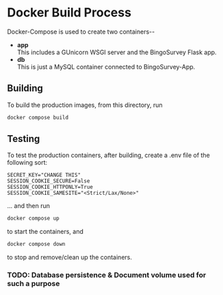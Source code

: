 # Docker Build Process

Docker-Compose is used to create two containers--

- **app**  
    This includes a GUnicorn WSGI server and the BingoSurvey Flask app.
- **db**  
    This is just a MySQL container connected to BingoSurvey-App.

## Building

To build the production images, from this directory, run
``` bash
docker compose build
```

## Testing

To test the production containers, after building, create a .env file of the following sort:
``` env
SECRET_KEY="CHANGE THIS"
SESSION_COOKIE_SECURE=False
SESSION_COOKIE_HTTPONLY=True
SESSION_COOKIE_SAMESITE="<Strict/Lax/None>"
```

... and then run
``` bash
docker compose up
```

to start the containers, and

``` bash
docker compose down
```
to stop and remove/clean up the containers.


### TODO: Database persistence & Document volume used for such a purpose